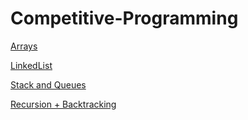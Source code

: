 # Competitive-Programming

[Arrays](https://github.com/QuickLearner171998/Competitive-Programming/tree/master/Arrays)

[LinkedList](https://github.com/QuickLearner171998/Competitive-Programming/tree/master/LinkedList)

[Stack and Queues](https://github.com/QuickLearner171998/Competitive-Programming/tree/master/Stack%20and%20Queues)

[Recursion + Backtracking](https://github.com/QuickLearner171998/Competitive-Programming/tree/master/Recursion%20%2B%20Backtracking)
